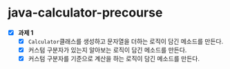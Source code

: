 # java-calculator-precourse

- [x] **과제 1**
  - [x] `Calculator`클래스를 생성하고 문자열을 더하는 로직이 담긴 메소드를 만든다.
  - [x] 커스텀 구분자가 있는지 알아보는 로직이 담긴 메소드를 만든다.
  - [x] 커스텀 구분자를 기준으로 계산을 하는 로직이 담긴 메소드를 만든다.